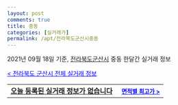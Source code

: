```yaml
---
layout: post
comments: true
title: 중동
categories: [실거래가]
permalink: /apt/전라북도군산시중동
---
```


2021년 09월 18일 기준, <a href="/apt/전라북도군산시">전라북도군산시</a> 중동 한달간 실거래 정보

<a style="color: blue;" href="/apt/전라북도군산시">< 전라북도 군산시 전체 실거래 정보</a>
<!---- start ---->
<table>
  <tr>
    <td colspan="4" style="font-weight: bold;"><a href="/apt/전라북도군산시중동{name_without_space}">오늘 등록된 실거래 정보가 없습니다</a> &nbsp;&nbsp;&nbsp; <a style="color: blue; font-size: smaller;" href="/apt/전라북도군산시중동{name_without_space}">면적별 최고가 ></a></td>
  </tr>
    
</table>
<!---- end ---->
    